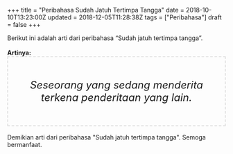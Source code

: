 +++
title = "Peribahasa Sudah Jatuh Tertimpa Tangga"
date = 2018-10-10T13:23:00Z
updated = 2018-12-05T11:28:38Z
tags = ["Peribahasa"]
draft = false
+++

<div dir="ltr" style="text-align: left;" trbidi="on">Berikut ini adalah arti dari peribahasa “Sudah jatuh tertimpa tangga”.<br /><br /><div style="text-align: justify;"><b>Artinya:</b></div><div style="border: 2px dashed #ddd; font-size: 24px; height: auto; margin: 0 auto; padding: 50px; text-align: center; width: auto;"><i>Seseorang yang sedang menderita terkena penderitaan yang lain.</i></div><br />Demikian arti dari peribahasa "Sudah jatuh tertimpa tangga". Semoga bermanfaat.</div>
